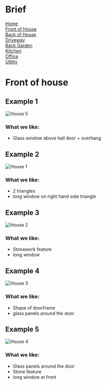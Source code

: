 
# Brief
[Home](brief.md) <br/>
[Front of House](front.md) <br/>
[Back of House](back.md) <br/>
[Driveway](driveway.md) <br/>
[Back Garden](garden.md) <br/>
[Kitchen](kitchen.md) <br/>
[Office](office.md) <br/>
[Utility](utility.md) <br/>

# Front of house 

## Example 1
![House 5](images/front/5.png "House 5")

### What we like:
- Glass window above hall door + overhang


## Example 2
![House 1](images/front/1.jpeg "House 1")

### What we like:
- 2 triangles
- long window on right hand side triangle

## Example 3
![House 2](images/front/2.jpeg "House 2")

### What we like:
- Stonework feature 
- long window

## Example 4
![House 3](images/front/3.jpeg "House 3")

### What we like:
- Shape of doorframe
- glass panels around the door

## Example 5
![House 4](images/front/4.jpeg "House 4")

### What we like:
- Glass panels around the door
- Stone feature
- long window at front
